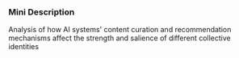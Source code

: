 ### Mini Description

Analysis of how AI systems' content curation and recommendation mechanisms affect the strength and salience of different collective identities
